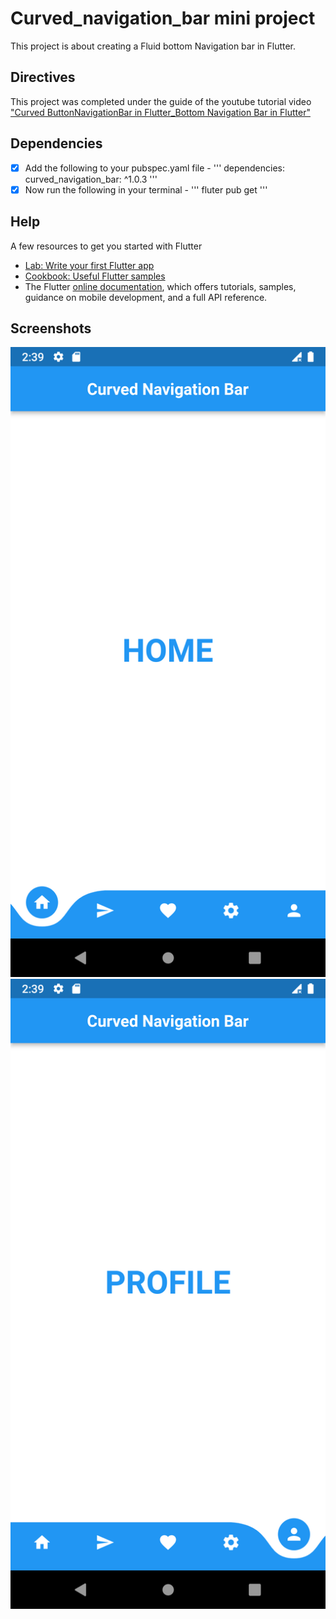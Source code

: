 # Curved_navigation_bar mini project

This project is about creating a Fluid bottom Navigation bar in Flutter. 

## Directives

This project was completed under the guide of the youtube tutorial video ["Curved ButtonNavigationBar in Flutter_Bottom Navigation Bar in Flutter"](https://m.youtube.com/watch?v=Z5efE6xobjg)

## Dependencies
- [x] Add the following to your pubspec.yaml file - 
  '''
    dependencies:
    curved_navigation_bar: ^1.0.3
  '''
- [x] Now run the following in your terminal - 
  '''
    fluter pub get
  '''

## Help
A few resources to get you started with Flutter

- [Lab: Write your first Flutter app](https://docs.flutter.dev/get-started/codelab)
- [Cookbook: Useful Flutter samples](https://docs.flutter.dev/cookbook)
- The Flutter [online documentation](https://docs.flutter.dev/), which offers tutorials, samples, guidance on mobile development, and a full API reference.


## Screenshots
![Home Screen](screenshots/Home.png)
![Profile Screen](screenshots/Profile.png)